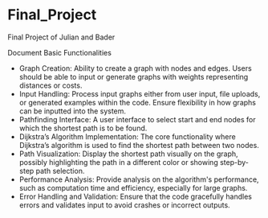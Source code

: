 # Final_Project
Final Project of Julian and Bader

Document Basic Functionalities
- Graph Creation: Ability to create a graph with nodes and edges. Users should be able to input or generate graphs with weights representing distances or costs.
- Input Handling: Process input graphs either from user input, file uploads, or generated examples within the code. Ensure flexibility in how graphs can be inputted into the system.
- Pathfinding Interface: A user interface to select start and end nodes for which the shortest path is to be found.
- Dijkstra’s Algorithm Implementation: The core functionality where Dijkstra’s algorithm is used to find the shortest path between two nodes.
- Path Visualization: Display the shortest path visually on the graph, possibly highlighting the path in a different color or showing step-by-step path selection.
- Performance Analysis: Provide analysis on the algorithm's performance, such as computation time and efficiency, especially for large graphs.
- Error Handling and Validation: Ensure that the code gracefully handles errors and validates input to avoid crashes or incorrect outputs.
